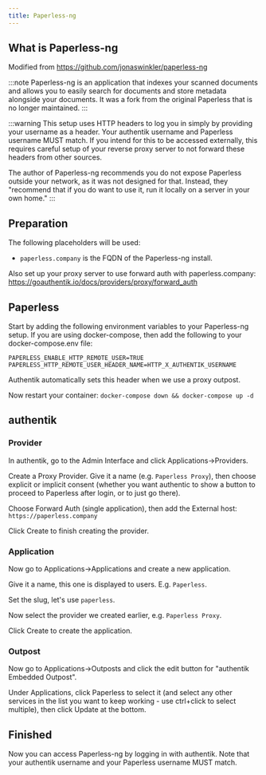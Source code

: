 ```yaml
---
title: Paperless-ng
---
```


## What is Paperless-ng

Modified from https://github.com/jonaswinkler/paperless-ng

:::note
Paperless-ng is an application that indexes your scanned documents and allows you to easily search for documents and store metadata alongside your documents. It was a fork from the original Paperless that is no longer maintained.
:::

:::warning
This setup uses HTTP headers to log you in simply by providing your username as a header. Your authentik username and Paperless username MUST match. If you intend for this to be accessed externally, this requires careful setup of your reverse proxy server to not forward these headers from other sources.

The author of Paperless-ng recommends you do not expose Paperless outside your network, as it was not designed for that. Instead, they "recommend that if you do want to use it, run it locally on a server in your own home."
:::

## Preparation

The following placeholders will be used:

- `paperless.company` is the FQDN of the Paperless-ng install.
  
Also set up your proxy server to use forward auth with paperless.company: https://goauthentik.io/docs/providers/proxy/forward_auth

  
## Paperless
  
Start by adding the following environment variables to your Paperless-ng setup. If you are using docker-compose, then add the following to your docker-compose.env file:
```
PAPERLESS_ENABLE_HTTP_REMOTE_USER=TRUE
PAPERLESS_HTTP_REMOTE_USER_HEADER_NAME=HTTP_X_AUTHENTIK_USERNAME
```
Authentik automatically sets this header when we use a proxy outpost.

Now restart your container:
`docker-compose down && docker-compose up -d`

## authentik

### Provider
In authentik, go to the Admin Interface and click Applications->Providers.

Create a Proxy Provider. Give it a name (e.g. `Paperless Proxy`), then choose explicit or implicit consent (whether you want authentic to show a button to proceed to Paperless after login, or to just go there).

Choose Forward Auth (single application), then add the External host: `https://paperless.company` 

Click Create to finish creating the provider.
  
### Application
  
Now go to Applications->Applications and create a new application.

Give it a name, this one is displayed to users. E.g. `Paperless`.

Set the slug, let's use `paperless`.
  
Now select the provider we created earlier, e.g. `Paperless Proxy`.
  
Click Create to create the application.
 
### Outpost
 
Now go to Applications->Outposts and click the edit button for "authentik Embedded Outpost".

Under Applications, click Paperless to select it (and select any other services in the list you want to keep working - use ctrl+click to select multiple), then click Update at the bottom. 

## Finished
  
Now you can access Paperless-ng by logging in with authentik. Note that your authentik username and your Paperless username MUST match.
